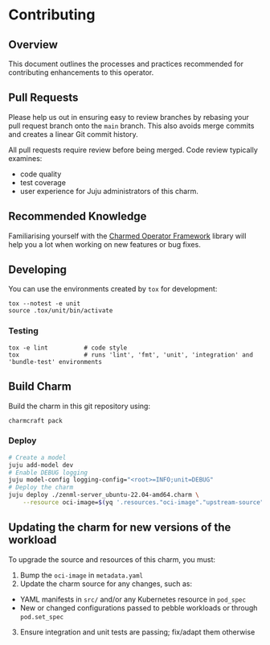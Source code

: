 # Contributing 

<!-- Include start contributing -->

 ## Overview

This document outlines the processes and practices recommended for contributing enhancements to this operator.

## Pull Requests

Please help us out in ensuring easy to review branches by rebasing your pull request branch onto the `main` branch. This also avoids merge commits and creates a linear Git commit history.

All pull requests require review before being merged. Code review typically examines:

- code quality
- test coverage
- user experience for Juju administrators of this charm.

## Recommended Knowledge

Familiarising yourself with the [Charmed Operator Framework](https://juju.is/docs/sdk) library will help you a lot when working on new features or bug fixes.

## Developing

You can use the environments created by `tox` for development:

```shell
tox --notest -e unit
source .tox/unit/bin/activate
```

### Testing

```shell
tox -e lint          # code style
tox                  # runs 'lint', 'fmt', 'unit', 'integration' and 'bundle-test' environments
```

## Build Charm

Build the charm in this git repository using:

```shell
charmcraft pack
```

### Deploy

```bash
# Create a model
juju add-model dev
# Enable DEBUG logging
juju model-config logging-config="<root>=INFO;unit=DEBUG"
# Deploy the charm
juju deploy ./zenml-server_ubuntu-22.04-amd64.charm \
    --resource oci-image=$(yq '.resources."oci-image"."upstream-source"' metadata.yaml)
```

## Updating the charm for new versions of the workload

To upgrade the source and resources of this charm, you must:

1. Bump the `oci-image` in `metadata.yaml`
2. Update the charm source for any changes, such as:

  - YAML manifests in `src/` and/or any Kubernetes resource in `pod_spec`
  - New or changed configurations passed to pebble workloads or through `pod.set_spec`

3. Ensure integration and unit tests are passing; fix/adapt them otherwise 

<!-- Include end contributing -->
